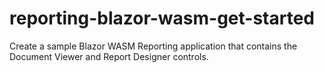 # reporting-blazor-wasm-get-started
Create a sample Blazor WASM Reporting application that contains the Document Viewer and Report Designer controls.
